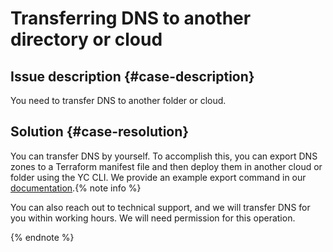 # Transferring DNS to another directory or cloud


## Issue description {#case-description}

You need to transfer DNS to another folder or cloud.

## Solution {#case-resolution}

You can transfer DNS by yourself. To accomplish this, you can export DNS zones to a Terraform manifest file and then deploy them in another cloud or folder using the YC CLI. We provide an example export command in our [documentation](https://cloud.yandex.ru/docs/cli/cli-ref/managed-services/dns/bind-file/migrate-to-terraform).
​
{% note info %}

You can also reach out to technical support, and we will transfer DNS for you within working hours. We will need permission for this operation.

{% endnote %}